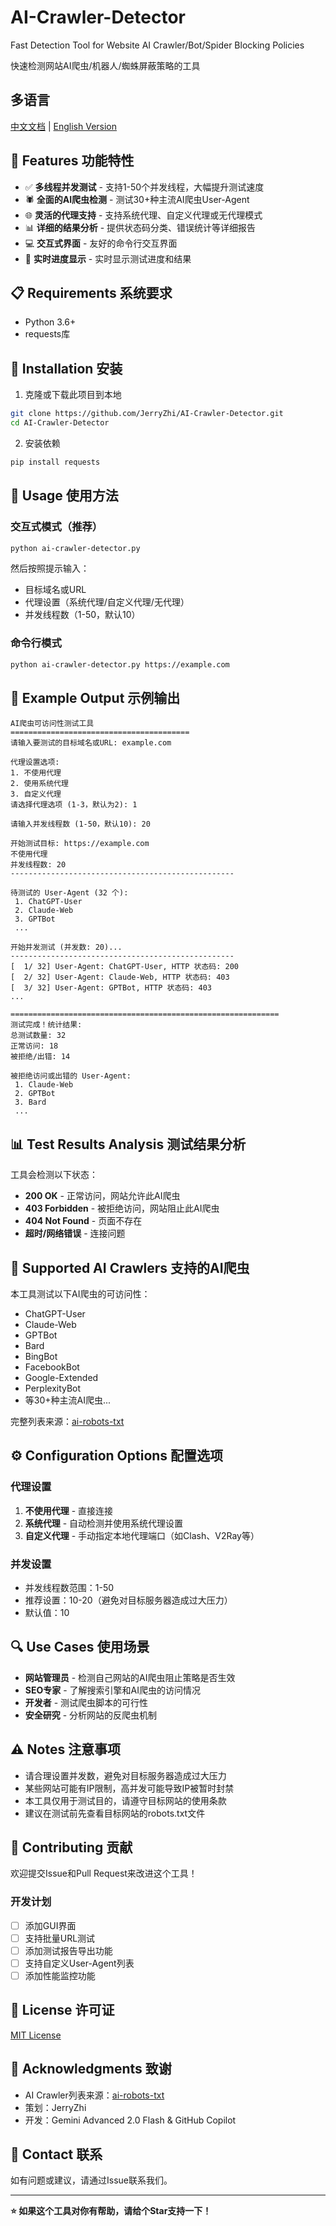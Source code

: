 # AI-Crawler-Detector

Fast Detection Tool for Website AI Crawler/Bot/Spider Blocking Policies

快速检测网站AI爬虫/机器人/蜘蛛屏蔽策略的工具

## 多语言

[中文文档](README.md) | [English Version](README_EN.md)

## 🌟 Features 功能特性

- ✅ **多线程并发测试** - 支持1-50个并发线程，大幅提升测试速度
- 🕷️ **全面的AI爬虫检测** - 测试30+种主流AI爬虫User-Agent
- 🌐 **灵活的代理支持** - 支持系统代理、自定义代理或无代理模式
- 📊 **详细的结果分析** - 提供状态码分类、错误统计等详细报告
- 💻 **交互式界面** - 友好的命令行交互界面
- 🔄 **实时进度显示** - 实时显示测试进度和结果

## 📋 Requirements 系统要求

- Python 3.6+
- requests库

## 🚀 Installation 安装

1. 克隆或下载此项目到本地
```bash
git clone https://github.com/JerryZhi/AI-Crawler-Detector.git
cd AI-Crawler-Detector
```

2. 安装依赖
```bash
pip install requests
```

## 📖 Usage 使用方法

### 交互式模式（推荐）
```bash
python ai-crawler-detector.py
```

然后按照提示输入：
- 目标域名或URL
- 代理设置（系统代理/自定义代理/无代理）
- 并发线程数（1-50，默认10）

### 命令行模式
```bash
python ai-crawler-detector.py https://example.com
```

## 🎯 Example Output 示例输出

```
AI爬虫可访问性测试工具
========================================
请输入要测试的目标域名或URL: example.com

代理设置选项:
1. 不使用代理
2. 使用系统代理
3. 自定义代理
请选择代理选项 (1-3，默认为2): 1

请输入并发线程数 (1-50，默认10): 20

开始测试目标: https://example.com
不使用代理
并发线程数: 20
--------------------------------------------------

待测试的 User-Agent (32 个):
 1. ChatGPT-User
 2. Claude-Web
 3. GPTBot
 ...

开始并发测试 (并发数: 20)...
--------------------------------------------------
[  1/ 32] User-Agent: ChatGPT-User, HTTP 状态码: 200
[  2/ 32] User-Agent: Claude-Web, HTTP 状态码: 403
[  3/ 32] User-Agent: GPTBot, HTTP 状态码: 403
...

============================================================
测试完成！统计结果:
总测试数量: 32
正常访问: 18
被拒绝/出错: 14

被拒绝访问或出错的 User-Agent:
 1. Claude-Web
 2. GPTBot
 3. Bard
 ...
```

## 📊 Test Results Analysis 测试结果分析

工具会检测以下状态：
- **200 OK** - 正常访问，网站允许此AI爬虫
- **403 Forbidden** - 被拒绝访问，网站阻止此AI爬虫
- **404 Not Found** - 页面不存在
- **超时/网络错误** - 连接问题

## 🤖 Supported AI Crawlers 支持的AI爬虫

本工具测试以下AI爬虫的可访问性：
- ChatGPT-User
- Claude-Web
- GPTBot
- Bard
- BingBot
- FacebookBot
- Google-Extended
- PerplexityBot
- 等30+种主流AI爬虫...

完整列表来源：[ai-robots-txt](https://github.com/ai-robots-txt/ai.robots.txt)

## ⚙️ Configuration Options 配置选项

### 代理设置
1. **不使用代理** - 直接连接
2. **系统代理** - 自动检测并使用系统代理设置
3. **自定义代理** - 手动指定本地代理端口（如Clash、V2Ray等）

### 并发设置
- 并发线程数范围：1-50
- 推荐设置：10-20（避免对目标服务器造成过大压力）
- 默认值：10

## 🔍 Use Cases 使用场景

- **网站管理员** - 检测自己网站的AI爬虫阻止策略是否生效
- **SEO专家** - 了解搜索引擎和AI爬虫的访问情况
- **开发者** - 测试爬虫脚本的可行性
- **安全研究** - 分析网站的反爬虫机制

## ⚠️ Notes 注意事项

- 请合理设置并发数，避免对目标服务器造成过大压力
- 某些网站可能有IP限制，高并发可能导致IP被暂时封禁
- 本工具仅用于测试目的，请遵守目标网站的使用条款
- 建议在测试前先查看目标网站的robots.txt文件

## 🤝 Contributing 贡献

欢迎提交Issue和Pull Request来改进这个工具！

### 开发计划
- [ ] 添加GUI界面
- [ ] 支持批量URL测试
- [ ] 添加测试报告导出功能
- [ ] 支持自定义User-Agent列表
- [ ] 添加性能监控功能

## 📄 License 许可证

[MIT License](LICENSE)

## 🙏 Acknowledgments 致谢

- AI Crawler列表来源：[ai-robots-txt](https://github.com/ai-robots-txt/ai.robots.txt)
- 策划：JerryZhi
- 开发：Gemini Advanced 2.0 Flash & GitHub Copilot

## 📧 Contact 联系

如有问题或建议，请通过Issue联系我们。

---

**⭐ 如果这个工具对你有帮助，请给个Star支持一下！**


